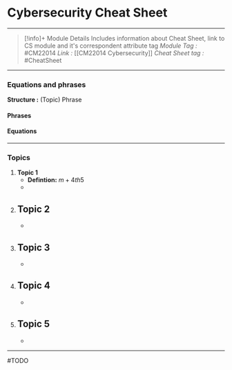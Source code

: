 # Cybersecurity Cheat Sheet
---
> [!info]+ Module Details
> Includes information about Cheat Sheet, link to CS module and it's correspondent attribute tag 
> *Module Tag :* #CM22014 
> *Link :* [[CM22014 Cybersecurity]]
> *Cheat Sheet tag :* #CheatSheet

---
### Equations and phrases
**Structure :** (Topic) Phrase
#### Phrases

#### Equations

---
### Topics
1. **Topic 1**
    - **Defintion:** $m+4th5$
    - 
2. **Topic 2**
    - 
    - 
3. **Topic 3**
    - 
    - 
4. **Topic 4**
    - 
    - 
5. **Topic 5**
    - 
    - 

---
#TODO 